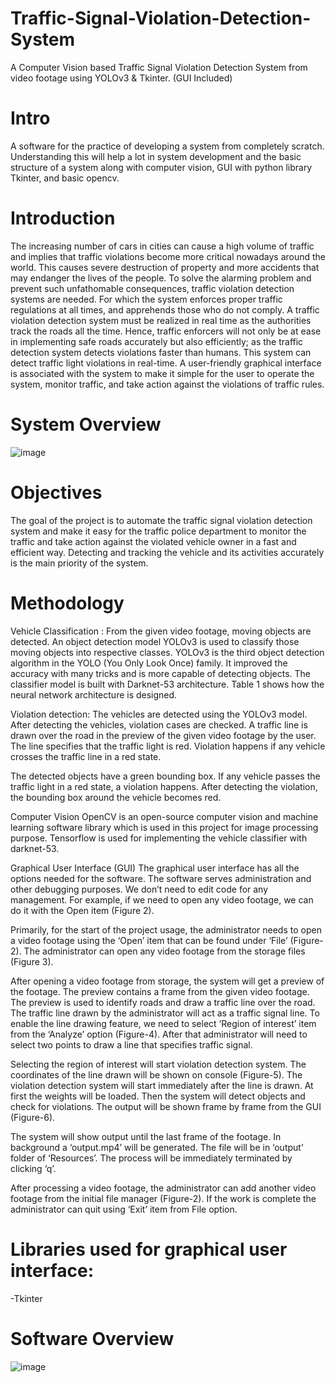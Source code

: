 # Traffic-Signal-Violation-Detection-System
 A Computer Vision based Traffic Signal Violation Detection System from video footage using YOLOv3 & Tkinter. (GUI Included)

# Intro
A software for the practice of developing a system from completely scratch. Understanding this will help a lot in system development and the basic structure of a system along with computer vision, GUI with python library Tkinter, and basic opencv.

# Introduction
The increasing number of cars in cities can cause a high volume of traffic and implies that traffic violations become more critical nowadays around the world. This causes severe destruction of property and more accidents that may endanger the lives of the people. To solve the alarming problem and prevent such unfathomable consequences, traffic violation detection systems are needed. For which the system enforces proper traffic regulations at all times, and apprehends those who do not comply. A traffic violation detection system must be realized in real time as the authorities track the roads all the time. Hence, traffic enforcers will not only be at ease in implementing safe roads accurately but also efficiently; as the traffic detection system detects violations faster than humans. This system can detect traffic light violations in real-time. A user-friendly graphical interface is associated with the system to make it simple for the user to operate the system, monitor traffic, and take action against the violations of traffic rules.

# System Overview
![image](https://user-images.githubusercontent.com/72919682/235343349-02b93190-fcc9-44ca-9f43-d3e81c6aa95f.png)

# Objectives
The goal of the project is to automate the traffic signal violation detection system and make it easy for the traffic police department to monitor the traffic and take action against the violated vehicle owner in a fast and efficient way. Detecting and tracking the vehicle and its activities accurately is the main priority of the system.

# Methodology
Vehicle Classification :
From the given video footage, moving objects are detected. An object detection model YOLOv3 is used to classify those moving objects into respective classes. YOLOv3 is the third object detection algorithm in the YOLO (You Only Look Once) family. It improved the accuracy with many tricks and is more capable of detecting objects. The classifier model is built with Darknet-53 architecture. Table 1 shows how the neural network architecture is designed.

Violation detection:
The vehicles are detected using the YOLOv3 model. After detecting the vehicles, violation cases are checked. A traffic line is drawn over the road in the preview of the given video footage by the user. The line specifies that the traffic light is red. Violation happens if any vehicle crosses the traffic line in a red state.

The detected objects have a green bounding box. If any vehicle passes the traffic light in a red state, a violation happens. After detecting the violation, the bounding box around the vehicle becomes red.

Computer Vision
OpenCV is an open-source computer vision and machine learning software library which is used in this project for image processing purpose. Tensorflow is used for implementing the vehicle classifier with darknet-53.

Graphical User Interface (GUI)
The graphical user interface has all the options needed for the software. The software serves administration and other debugging purposes. We don’t need to edit code for any management. For example, if we need to open any video footage, we can do it with the Open item (Figure 2).

Primarily, for the start of the project usage, the administrator needs to open a video footage using the ‘Open’ item that can be found under ‘File’ (Figure-2). The administrator can open any video footage from the storage files (Figure 3).

After opening a video footage from storage, the system will get a preview of the footage. The preview contains a frame from the given video footage. The preview is used to identify roads and draw a traffic line over the road. The traffic line drawn by the administrator will act as a traffic signal line. To enable the line drawing feature, we need to select ‘Region of interest’ item from the ‘Analyze’ option (Figure-4). After that administrator will need to select two points to draw a line that specifies traffic signal.

Selecting the region of interest will start violation detection system. The coordinates of the line drawn will be shown on console (Figure-5). The violation detection system will start immediately after the line is drawn. At first the weights will be loaded. Then the system will detect objects and check for violations. The output will be shown frame by frame from the GUI (Figure-6).

The system will show output until the last frame of the footage. In background a ‘output.mp4’ will be generated. The file will be in ‘output’ folder of ‘Resources’. The process will be immediately terminated by clicking ‘q’.

After processing a video footage, the administrator can add another video footage from the initial file manager (Figure-2). If the work is complete the administrator can quit using ‘Exit’ item from File option.

# Libraries used for graphical user interface:

-Tkinter

# Software Overview
![image](https://user-images.githubusercontent.com/72919682/235343392-a8c3d752-d044-4b7f-bbdb-65998692544e.png)

